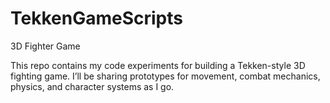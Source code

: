 # TekkenGameScripts
3D Fighter Game

This repo contains my code experiments for building a Tekken-style 3D fighting game. I’ll be sharing prototypes for movement, combat mechanics, physics, and character systems as I go.